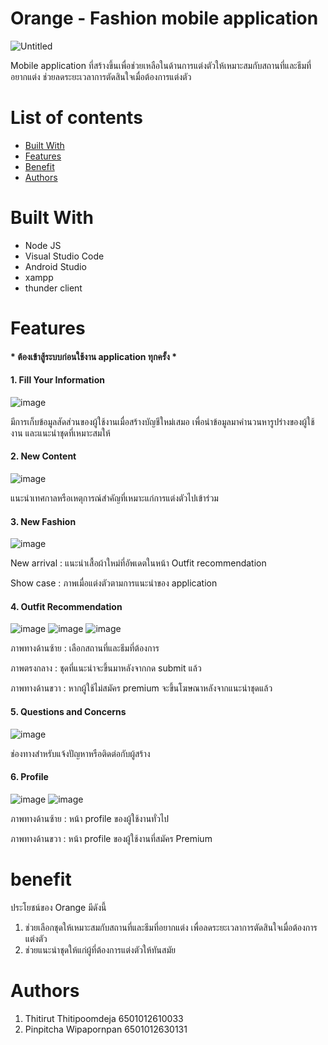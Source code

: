 # Orange - Fashion mobile application

![Untitled](https://github.com/CprE-KMUTNB/LetSGetDress-Thitirut/assets/142330962/41cf4932-5bc6-4dfc-aa33-54ba51dc0671) 

Mobile application ที่สร้างขึ้นเพื่อช่วยเหลือในด้านการแต่งตัวให้เหมาะสมกับสถานที่และธีมที่อยากแต่ง ช่วยลดระยะเวลาการตัดสินใจเมื่อต้องการแต่งตัว

# List of contents
- [Built With](https://github.com/CprE-KMUTNB/LetSGetDress-Thitirut/blob/main/README.md#built-with)
- [Features](https://github.com/CprE-KMUTNB/LetSGetDress-Thitirut/blob/main/README.md#features)
- [Benefit](https://github.com/CprE-KMUTNB/LetSGetDress-Thitirut/blob/main/README.md#objective)
- [Authors](https://github.com/CprE-KMUTNB/LetSGetDress-Thitirut/blob/main/README.md#authors)

# Built With
- Node JS
- Visual Studio Code 
- Android Studio
- xampp
- thunder client

# Features
#### * ต้องเข้าสู้ระบบก่อนใช้งาน application ทุกครั้ง *
#### 1. Fill Your Information
   
![image](https://github.com/CprE-KMUTNB/LetSGetDress-Thitirut/assets/142330962/de02656a-14e1-4fc2-a532-ba4d35f2192b)

   มีการเก็บข้อมูลสัดส่วนของผู้ใช้งานเมื่อสร้างบัญชีใหม่เสมอ เพื่อนำข้อมูลมาคำนวนหารูปร่างของผู้ใช้งาน และแนะนำชุดที่เหมาะสมให้
   
#### 2. New Content
   
![image](https://github.com/CprE-KMUTNB/LetSGetDress-Thitirut/assets/142330962/fd8b96f4-8258-491a-a7b0-0615dbf149b3)

   แนะนำเทศกาลหรือเหตุการณ์สำคัญที่เหมาะแก่การแต่งตัวไปเข้าร่วม

#### 3. New Fashion

![image](https://github.com/CprE-KMUTNB/LetSGetDress-Thitirut/assets/142330962/8ab70484-868c-474a-880d-022d491b6713)

   New arrival : แนะนำเสื้อผ้าใหม่ที่อัพเดตในหน้า Outfit recommendation
   
   Show case : ภาพเมื่อแต่งตัวตามการแนะนำของ application

#### 4. Outfit Recommendation

![image](https://github.com/CprE-KMUTNB/LetSGetDress-Thitirut/assets/142330962/6c5b6a20-8753-465d-b3c8-e3099999c366)   ![image](https://github.com/CprE-KMUTNB/LetSGetDress-Thitirut/assets/142330962/ceac84b4-30b2-41aa-854a-fd4beee48e8e)   ![image](https://github.com/CprE-KMUTNB/LetSGetDress-Thitirut/assets/142330962/161462e0-7a11-4134-b365-1b02742b10e7)

   ภาพทางด้านซ้าย : เลือกสถานที่และธีมที่ต้องการ
   
   ภาพตรงกลาง : ชุดที่แนะนำจะขึ้นมาหลังจากกด submit แล้ว
   
   ภาพทางด้านขวา : หากผู้ใช้ไม่สมัคร premium จะขึ้นโฆษณาหลังจากแนะนำชุดแล้ว

#### 5. Questions and Concerns

![image](https://github.com/CprE-KMUTNB/LetSGetDress-Thitirut/assets/142330962/13aba8bb-8b28-4683-bb00-928d9b5596d5)

   ช่องทางสำหรับแจ้งปัญหาหรือติดต่อกับผู้สร้าง

#### 6. Profile

![image](https://github.com/CprE-KMUTNB/LetSGetDress-Thitirut/assets/142330962/10af04cf-afc6-4b73-b28c-eab1921a8de3)   ![image](https://github.com/CprE-KMUTNB/LetSGetDress-Thitirut/assets/142330962/9fe59779-feeb-4f11-9a7b-48947a2bb373)

   ภาพทางด้านซ้าย : หน้า profile ของผู้ใช้งานทั่วไป
   
   ภาพทางด้านขวา : หน้า profile ของผู้ใช้งานที่สมัคร Premium

# benefit
ประโยชน์ของ Orange มีดังนี้
1. ช่วยเลือกชุดให้เหมาะสมกับสถานที่และธีมที่อยากแต่ง เพื่อลดระยะเวลาการตัดสินใจเมื่อต้องการแต่งตัว
2. ช่วยแนะนำชุดให้แก่ผู้ที่ต้องการแต่งตัวให้ทันสมัย

# Authors
1. Thitirut Thitipoomdeja 6501012610033
2. Pinpitcha Wipapornpan 6501012630131
